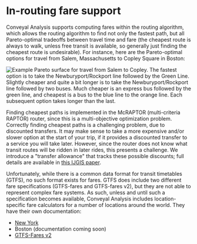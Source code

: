 # In-routing fare support

Conveyal Analysis supports computing fares within the routing algorithm, which allows the routing algorithm to find not only the fastest path, but all Pareto-optimal tradeoffs between travel time and fare (the cheapest route is always to walk, unless free transit is available, so generally just finding the cheapest route is undesirable). For instance, here are the Pareto-optimal options for travel from Salem, Massachusetts to Copley Square in Boston:

![Example Pareto surface for travel from Salem to Copley. The fastest option is to take the Newburyport/Rockport line followed by the Green Line. Slightly cheaper and quite a bit longer is to take the Newburyport/Rockport line followed by two buses. Much cheaper is an express bus followed by the green line, and cheapest is a bus to the blue line to the orange line. Each subsequent option takes longer than the last.](fareto.png)

Finding cheapest paths is implemented in the McRAPTOR (multi-criteria RAPTOR) router, since this is a multi-objective optimization problem. Correctly finding cheapest paths is a challenging problem, due to discounted transfers. It may make sense to take a more expensive and/or slower option at the start of your trip, if it provides a discounted transfer to a service you will take later. However, since the router does not know what transit routes will be ridden in later rides, this presents a challenge. We introduce a "transfer allowance" that tracks these possible discounts; full details are available in [this IJGIS paper](https://files.indicatrix.org/Conway-Stewart-2019-Charlie-Fare-Constraints.pdf).

Unfortunately, while there is a common data format for transit timetables (GTFS), no such format exists for fares. GTFS does include two different fare specifications (GTFS-fares and GTFS-fares v2), but they are not able to represent complex fare systems. As such, unless and until such a specification becomes available, Conveyal Analysis includes location-specific fare calculators for a number of locations around the world. They have their own documentation:

- [New York](newyork.md)
- Boston (documentation coming soon)
- [GTFS-Fares v2](gtfs-fares-v2.md)

